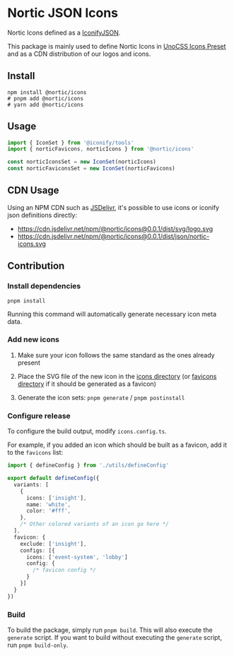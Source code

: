 # Nortic JSON Icons

Nortic Icons defined as a [IconifyJSON](https://iconify.design/docs/types/iconify-json.html).

This package is mainly used to define Nortic Icons in [UnoCSS Icons Preset](https://unocss.dev/presets/icons) and as a CDN distribution of our logos and icons.

## Install

```
npm install @nortic/icons
# pnpm add @nortic/icons
# yarn add @nortic/icons
```

## Usage

```js
import { IconSet } from '@iconify/tools'
import { norticFavicons, norticIcons } from '@nortic/icons'

const norticIconsSet = new IconSet(norticIcons)
const norticFaviconsSet = new IconSet(norticFavicons)
```

## CDN Usage

Using an NPM CDN such as [JSDelivr](https://www.jsdelivr.com/), it's possible to use icons or iconify json definitions directly:
- https://cdn.jsdelivr.net/npm/@nortic/icons@0.0.1/dist/svg/logo.svg
- https://cdn.jsdelivr.net/npm/@nortic/icons@0.0.1/dist/json/nortic-icons.svg

## Contribution

### Install dependencies

```
pnpm install
```

Running this command will automatically generate necessary icon meta data.

### Add new icons

1. Make sure your icon follows the same standard as the ones already present

2. Place the SVG file of the new icon in the [icons directory](./icons/) (or [favicons directory](./favicons/) if it should be generated as a favicon)

3. Generate the icon sets: `pnpm generate` / `pnpm postinstall`

### Configure release

To configure the build output, modify `icons.config.ts`.

For example, if you added an icon which should be built as a favicon, add it to the `favicons` list:

```ts
import { defineConfig } from './utils/defineConfig'

export default defineConfig({
  variants: [
    {
      icons: ['insight'],
      name: 'white',
      color: '#fff',
    },
    /* Other colored variants of an icon go here */
  ],
  favicon: {
    exclude: ['insight'],
    configs: [{
      icons: ['event-system', 'lobby']
      config: {
        /* favicon config */
      }
    }]
  }
})
```

### Build

To build the package, simply run `pnpm build`. This will also execute the `generate` script. If you want to build without executing the `generate` script, run `pnpm build-only`.
